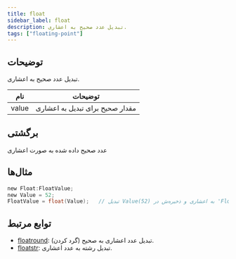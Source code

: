 ```yaml
---
title: float
sidebar_label: float
description: تبدیل عدد صحیح به اعشاری.
tags: ["floating-point"]
---
```


<LowercaseNote />

## توضیحات

تبدیل عدد صحیح به اعشاری.

| نام   | توضیحات                           |
| ----- | --------------------------------- |
| value | مقدار صحیح برای تبدیل به اعشاری  |

## برگشتی

عدد صحیح داده شده به صورت اعشاری

## مثال‌ها

```c
new Float:FloatValue;
new Value = 52;
FloatValue = float(Value);   // تبدیل Value(52) به اعشاری و ذخیره‌ش در 'FloatValue' (52.0)
```

## توابع مرتبط

- [floatround](floatround): تبدیل عدد اعشاری به صحیح (گرد کردن).
- [floatstr](floatstr): تبدیل رشته به عدد اعشاری.